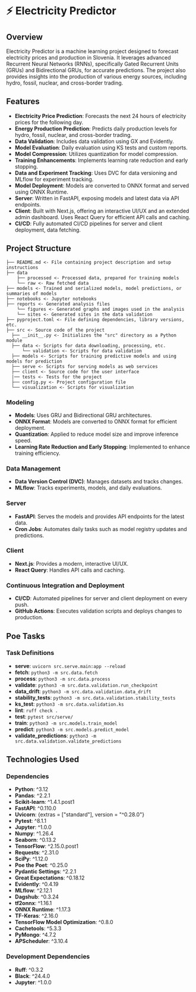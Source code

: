 # ⚡ Electricity Predictor

## Overview
Electricity Predictor is a machine learning project designed to forecast electricity prices and production in Slovenia. It leverages advanced Recurrent Neural Networks (RNNs), specifically Gated Recurrent Units (GRUs) and Bidirectional GRUs, for accurate predictions. The project also provides insights into the production of various energy sources, including hydro, fossil, nuclear, and cross-border trading.

## Features
- **Electricity Price Prediction**: Forecasts the next 24 hours of electricity prices for the following day.
- **Energy Production Prediction**: Predicts daily production levels for hydro, fossil, nuclear, and cross-border trading.
- **Data Validation**: Includes data validation using GX and Evidently.
- **Model Evaluation**: Daily evaluation using KS tests and custom reports.
- **Model Compression**: Utilizes quantization for model compression.
- **Training Enhancements**: Implements learning rate reduction and early stopping.
- **Data and Experiment Tracking**: Uses DVC for data versioning and MLflow for experiment tracking.
- **Model Deployment**: Models are converted to ONNX format and served using ONNX Runtime.
- **Server**: Written in FastAPI, exposing models and latest data via API endpoints.
- **Client**: Built with Next.js, offering an interactive UI/UX and an extended admin dashboard. Uses React Query for efficient API calls and caching.
- **CI/CD**: Fully automated CI/CD pipelines for server and client deployment, data fetching.

## Project Structure
```
├── README.md <- File containing project description and setup instructions
├── data
    ├── processed <- Processed data, prepared for training models
    └── raw <- Raw fetched data
├── models <- Trained and serialized models, model predictions, or summaries of models
├── notebooks <- Jupyter notebooks
├── reports <- Generated analysis files
    └── figures <- Generated graphs and images used in the analysis
    └── sites <- Generated sites in the data validation
├── pyproject.toml <- File defining dependencies, library versions, etc.
├── src <- Source code of the project
  ├── __init__.py <- Initializes the "src" directory as a Python module
  ├── data <- Scripts for data downloading, processing, etc.
      └── validation <- Scripts for data validation
  ├── models <- Scripts for training predictive models and using models for prediction
  ├── serve <- Scripts for serving models as web services
  ├── client <- Source code for the user interface
  |── tests <- Tests for the project
  ├── config.py <- Project configuration file
  └── visualization <- Scripts for visualization
```

### Modeling
- **Models**: Uses GRU and Bidirectional GRU architectures.
- **ONNX Format**: Models are converted to ONNX format for efficient deployment.
- **Quantization**: Applied to reduce model size and improve inference speed.
- **Learning Rate Reduction and Early Stopping**: Implemented to enhance training efficiency.

### Data Management
- **Data Version Control (DVC)**: Manages datasets and tracks changes.
- **MLflow**: Tracks experiments, models, and daily evaluations.

### Server
- **FastAPI**: Serves the models and provides API endpoints for the latest data.
- **Cron Jobs**: Automates daily tasks such as model registry updates and predictions.

### Client
- **Next.js**: Provides a modern, interactive UI/UX.
- **React Query**: Handles API calls and caching.

### Continuous Integration and Deployment
- **CI/CD**: Automated pipelines for server and client deployment on every push.
- **GitHub Actions**: Executes validation scripts and deploys changes to production.

## Poe Tasks

### Task Definitions
- **serve**: `uvicorn src.serve.main:app --reload`
- **fetch**: `python3 -m src.data.fetch`
- **process**: `python3 -m src.data.process`
- **validate**: `python3 -m src.data.validation.run_checkpoint`
- **data_drift**: `python3 -m src.data.validation.data_drift`
- **stability_tests**: `python3 -m src.data.validation.stability_tests`
- **ks_test**: `python3 -m src.data.validation.ks`
- **lint**: `ruff check .`
- **test**: `pytest src/serve/`
- **train**: `python3 -m src.models.train_model`
- **predict**: `python3 -m src.models.predict_model`
- **validate_predictions**: `python3 -m src.data.validation.validate_predictions`

## Technologies Used

### Dependencies
- **Python**: ^3.12
- **Pandas**: ^2.2.1
- **Scikit-learn**: ^1.4.1.post1
- **FastAPI**: ^0.110.0
- **Uvicorn**: {extras = ["standard"], version = "^0.28.0"}
- **Pytest**: ^8.1.1
- **Jupyter**: ^1.0.0
- **Numpy**: ^1.26.4
- **Seaborn**: ^0.13.2
- **TensorFlow**: ^2.15.0.post1
- **Requests**: ^2.31.0
- **SciPy**: ^1.12.0
- **Poe the Poet**: ^0.25.0
- **Pydantic Settings**: ^2.2.1
- **Great Expectations**: ^0.18.12
- **Evidently**: ^0.4.19
- **MLflow**: ^2.12.1
- **Dagshub**: ^0.3.24
- **tf2onnx**: ^1.16.1
- **ONNX Runtime**: ^1.17.3
- **TF-Keras**: ^2.16.0
- **TensorFlow Model Optimization**: ^0.8.0
- **Cachetools**: ^5.3.3
- **PyMongo**: ^4.7.2
- **APScheduler**: ^3.10.4

### Development Dependencies
- **Ruff**: ^0.3.2
- **Black**: ^24.4.0
- **Jupyter**: ^1.0.0
